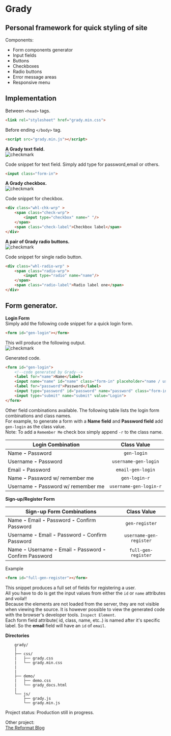Grady
=
Personal framework for quick styling of site
-
Components:
 - Form components generator
 - Input fields
 - Buttons
 - Checkboxes
 - Radio buttons
 - Error message areas
 - Responsive menu
 

**Implementation**
-
 Between `<head>` tags.
```html
<link rel="stylesheet" href="grady.min.css">
```
 Before ending `</body>` tag.
```html
<script src="grady.min.js"></script>
```
**A Grady text field.**   
![checkmark]( https://github.com/markogrady1/grady/raw/master/demo/images/text_field_img.png)

  Code snippet for text field.
  Simply add type for password,email or others.
```html
<input class="form-in">
```
**A Grady checkbox.**    
![checkmark]( https://github.com/markogrady1/grady/raw/master/demo/images/grady_checkbox_img.png)
  
   Code snippet for checkbox.
```html
<div class="whl-chk-wrp" >
	<span class="check-wrp">
		<input type="checkbox" name=" "/>
	</span>
	<span class="check-label">Checkbox label</span>
</div>
```
 **A pair of Grady radio buttons.**    
![checkmark]( https://github.com/markogrady1/grady/raw/master/demo/images/grady_radio_btn_img.png)
  
Code snippet for single radio button.
```html
<div class="whl-radio-wrp" >
	<span class="radio-wrp">
		<input type="radio" name="name"/>
	</span>
	<span class="radio-label">Radio label one</span>
</div>	
```
Form generator.
-
**Login Form**   
Simply add the following code snippet for a quick login form.
```html
<form id="gen-login"></form>
```
This will produce the following output.    
![checkmark]( https://github.com/markogrady1/grady/raw/master/demo/images/generated_login_form.png)


Generated code.
```html
<form id="gen-login">
	<!--code generated by Grady-->
	<label for="name">Name</label>
	<input name="name" id="name" class="form-in" placeholder="name / username">
	<label for="password">Password</label>
	<input type="password" id="password" name="password" class="form-in">
	<input type="submit" name="submit" value="Login">
</form>
```
Other field combinations available.
The following table lists the login form combinations and class names.    
For example, to generate a form with a **Name field** and **Password field** add `gen-login` as the class value.    
Note: To add a `Remember Me` check box simply append `-r` to the class name.

| Login Combination    		  |Class Value 	         |
| --------------------------------|:--------------------:| 
| Name **-** Password 		  | `gen-login`          | 
| Username **-** Password    		  |`username-gen-login`  | 
| Email **-** Password       	   	  | `email-gen-login`    | 
|Name **-** Password w/ remember me	  |`gen-login-r`	 |
|Username **-** Password w/ remember me |`username-gen-login-r`|	

**Sign-up/Register Form**

| Sign-up Form Combinations 		  |Class Value 	       |
| --------------------------------|:--------------------:| 
| Name **-** Email **-** Password **-** Confirm Password   | `gen-register`          | 
| Username **-** Email **-** Password **-** Confirm Password   |`username-gen-register`  | 
| Name **-** Username **-** Email **-** Password **-** Confirm Password  	  | `full-gen-register`    |    

Example
```html
<form id="full-gen-register"></form>
```
This snippet produces a full set of fields for registering a user.  
All you have to do is get the input values from either the `id` or `name` attributes and voila!!    
Because the elements are not loaded from the server, they are not visible when viewing the source. It is however possible to view the generated code with the browser's developer tools. `Inspect Element`.    
Each form field attribute( id, class, name, etc..) is named after it's specific label. So the **email** field will have an `id` of `email`.


**Directories**
```
	grady/
	|
	├── css/
	|   ├── grady.css
	|   └── grady.min.css
	|   
	|
	├── demo/
	|   ├── demo.css
	|   └── grady_docs.html
	|
	└── js/
	    ├── grady.js
	    └── grady.min.js
```
Project status: Production still in progress.

Other project:  
<a href="http://www.thereformat.com" target="_blank">The Reformat Blog</a>


